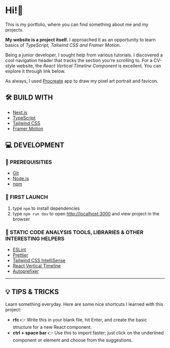 # Hi!👋

This is my portfolio, where you can find something about me and my projects.

<b>My website is a project itself.</b> I approached it as an opportunity to learn basics of <i>TypeScript, Tailwind CSS and Framer Motion</i>.

Being a junior developer, I sought help from various tutorials. I discovered a cool navigation header that tracks the section you're scrolling to. For a CV-style website, the <i>React Vertical Timeline Component</i> is excellent. You can explore it through link below.

As always, I used [Procreate](https://procreate.com/) app to draw my pixel art portrait and favicon.

## 🛠️ BUILD WITH

- [Next.js](https://nextjs.org/)
- [TypeScript](https://www.typescriptlang.org/)
- [Tailwind CSS](https://tailwindcss.com/)
- [Framer Motion](https://www.framer.com/motion/)

## 💻 DEVELOPMENT

### 🧩 PREREQUISITIES

- [Git](https://git-scm.com/)
- [Node.js](https://nodejs.org/en/download/)
- [npm](https://www.npmjs.com/)

### 🚀 FIRST LAUNCH

1. type `npm` to install dependencies
2. type `npm run dev` to open [http://localhost:3000](http://localhost:3000) and view project in the browser

### 📖 STATIC CODE ANALYSIS TOOLS, LIBRARIES & OTHER INTERESTING HELPERS

- [ESLint](https://eslint.org/)
- [Prettier](https://prettier.io/)
- [Tailwind CSS IntelliSense](https://marketplace.visualstudio.com/items?itemName=bradlc.vscode-tailwindcss)
- [React Vertical Timeline](https://www.npmjs.com/package/react-vertical-timeline-component)
- [Autoprefixer](https://www.npmjs.com/package/autoprefixer)

---

## 💡 TIPS & TRICKS

Learn something everyday. Here are some nice shortcuts I learned with this project:

- <b>rfc</b> 👉 Write this in your blank file, hit Enter, and create the basic structure for a new React component.
- <b>ctrl + space bar</b> 👉 Use this to import faster; just click on the underlined component or element and choose from the suggestions.
